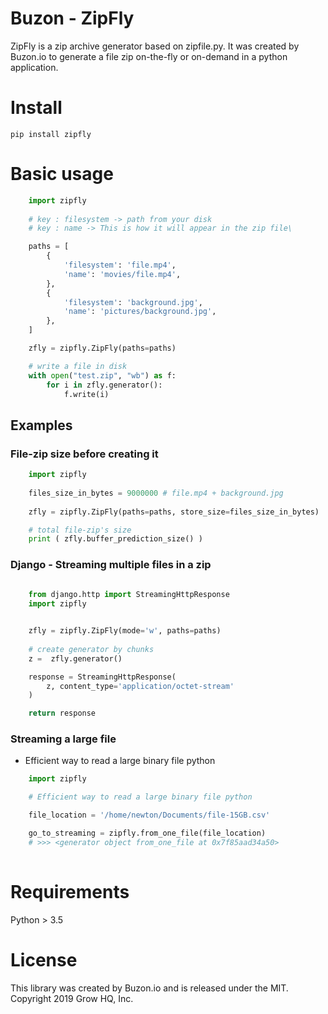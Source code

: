 # Buzon - ZipFly

ZipFly is a zip archive generator based on zipfile.py.
It was created by Buzon.io to generate a file zip on-the-fly or on-demand in a python application.


# Install
    pip install zipfly

# Basic usage

```python
    import zipfly
    
    # key : filesystem -> path from your disk
    # key : name -> This is how it will appear in the zip file\

    paths = [ 
        {
            'filesystem': 'file.mp4', 
            'name': 'movies/file.mp4', 
        },       
        {
            'filesystem': 'background.jpg', 
            'name': 'pictures/background.jpg', 
        },          
    ]

    zfly = zipfly.ZipFly(paths=paths)

    # write a file in disk
    with open("test.zip", "wb") as f:
        for i in zfly.generator():
            f.write(i)

```

## Examples


### File-zip size before creating it

```python
    import zipfly
    
    files_size_in_bytes = 9000000 # file.mp4 + background.jpg
    
    zfly = zipfly.ZipFly(paths=paths, store_size=files_size_in_bytes)

    # total file-zip's size
    print ( zfly.buffer_prediction_size() )


```


### Django - Streaming multiple files in a zip

```python
    
    from django.http import StreamingHttpResponse
    import zipfly


    zfly = zipfly.ZipFly(mode='w', paths=paths)
    
    # create generator by chunks
    z =  zfly.generator()

    response = StreamingHttpResponse(
        z, content_type='application/octet-stream'
    )          

    return response 
```

### Streaming a large file
- Efficient way to read a large binary file python

```python
    import zipfly

    # Efficient way to read a large binary file python

    file_location = '/home/newton/Documents/file-15GB.csv'

    go_to_streaming = zipfly.from_one_file(file_location)
    # >>> <generator object from_one_file at 0x7f85aad34a50>
    
```

# Requirements
Python > 3.5

# License
This library was created by Buzon.io and is released under the MIT. Copyright 2019 Grow HQ, Inc.